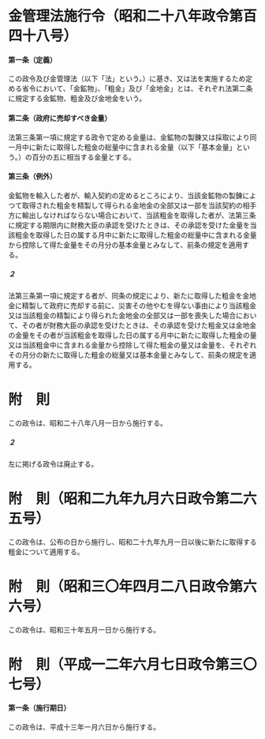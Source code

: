 # 金管理法施行令（昭和二十八年政令第百四十八号）
#### 第一条（定義）
この政令及び金管理法（以下「法」という。）に基き、又は法を実施するため定める省令において、「金鉱物」、「粗金」及び「金地金」とは、それぞれ法第二条に規定する金鉱物、粗金及び金地金をいう。
#### 第二条（政府に売却すべき金量）
法第三条第一項に規定する政令で定める金量は、金鉱物の製錬又は採取により同一月中に新たに取得した粗金の総量中に含まれる金量（以下「基本金量」という。）の百分の五に相当する金量とする。
#### 第三条（例外）
金鉱物を輸入した者が、輸入契約の定めるところにより、当該金鉱物の製錬によつて取得された粗金を精製して得られる金地金の全部又は一部を当該契約の相手方に輸出しなければならない場合において、当該粗金を取得した者が、法第三条に規定する期限内に財務大臣の承認を受けたときは、その承認を受けた金量を当該粗金を取得した日の属する月中に新たに取得した粗金の総量中に含まれる金量から控除して得た金量をその月分の基本金量とみなして、前条の規定を適用する。
##### ２
法第三条第一項に規定する者が、同条の規定により、新たに取得した粗金を金地金に精製して政府に売却する前に、災害その他やむを得ない事由により当該粗金又は当該粗金の精製により得られた金地金の全部又は一部を喪失した場合において、その者が財務大臣の承認を受けたときは、その承認を受けた粗金又は金地金の金量をその者が当該粗金を取得した日の属する月中に新たに取得した粗金の量又は当該粗金中に含まれる金量から控除して得た粗金の量又は金量を、それぞれその月分の新たに取得した粗金の総量又は基本金量とみなして、前条の規定を適用する。
# 附　則
この政令は、昭和二十八年八月一日から施行する。
##### ２
左に掲げる政令は廃止する。
# 附　則（昭和二九年九月六日政令第二六五号）
この政令は、公布の日から施行し、昭和二十九年九月一日以後に新たに取得する粗金について適用する。
# 附　則（昭和三〇年四月二八日政令第六六号）
この政令は、昭和三十年五月一日から施行する。
# 附　則（平成一二年六月七日政令第三〇七号）
#### 第一条（施行期日）
この政令は、平成十三年一月六日から施行する。
